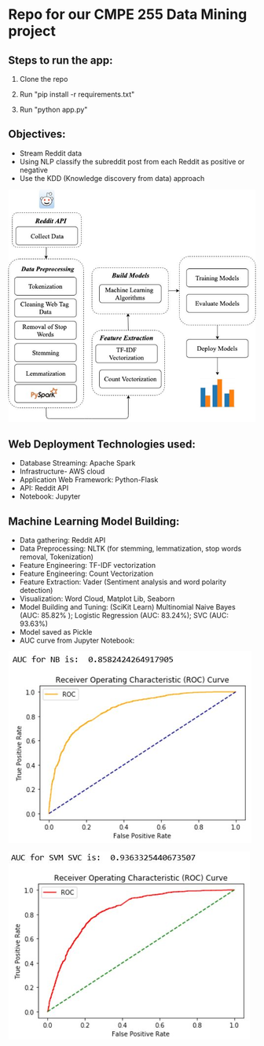 # Repo for our CMPE 255 Data Mining project

## Steps to run the app:

1. Clone the repo

2. Run "pip install -r requirements.txt"

3. Run "python app.py"

## Objectives:
- Stream Reddit data
- Using NLP classify the subreddit post from each Reddit as positive or negative
- Use the KDD (Knowledge discovery from data) approach

!["Image of approach and methodology"](https://github.com/varun-bhaseen/Reddit-Classification-Project/blob/master/images/DM%20Project%20Report.jpg)

## Web Deployment Technologies used:
- Database Streaming: Apache Spark
- Infrastructure- AWS cloud
- Application Web Framework: Python-Flask
- API: Reddit API
- Notebook: Jupyter

## Machine Learning Model Building:
- Data gathering: Reddit API
- Data Preprocessing: NLTK (for stemming, lemmatization, stop words removal, Tokenization)
- Feature Engineering: TF-IDF vectorization
- Feature Engineering: Count Vectorization
- Feature Extraction: Vader (Sentiment analysis and word polarity detection)
- Visualization: Word Cloud, Matplot Lib, Seaborn
- Model Building and Tuning: (SciKit Learn) Multinomial Naive Bayes (AUC: 85.82% ); Logistic Regression (AUC: 83.24%); SVC (AUC: 93.63%)
- Model saved as Pickle
- AUC curve from Jupyter Notebook:

![AUC curve for Naive Bayes](https://github.com/varun-bhaseen/Reddit-Classification-Project/blob/master/images/NB%20ROC%20curve.jpg)

![AUC Curve for SVM](https://github.com/varun-bhaseen/Reddit-Classification-Project/blob/master/images/ROC%20Curve%20for%20SVM.jpg)

